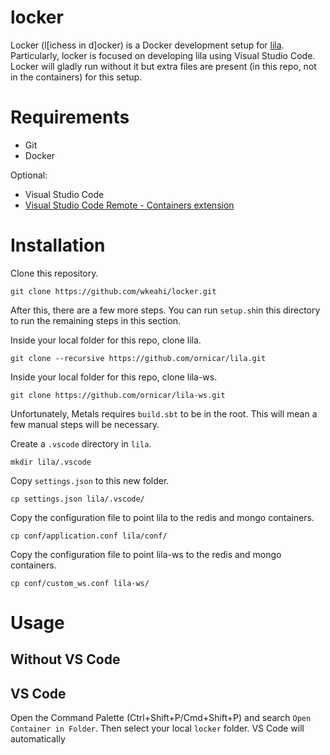 # locker

Locker (l[ichess in d]ocker) is a Docker development setup for [lila](https://github.com/ornicar/lila). Particularly, locker is focused on developing lila using Visual Studio Code. Locker will gladly run without it but extra files are present (in this repo, not in the containers) for this setup.

# Requirements

* Git
* Docker

Optional:
* Visual Studio Code
* [Visual Studio Code Remote - Containers extension](https://code.visualstudio.com/docs/remote/containers)

# Installation

Clone this repository.

    git clone https://github.com/wkeahi/locker.git
    
After this, there are a few more steps. You can run `setup.sh`in this directory to run the remaining steps in this section.
  
Inside your local folder for this repo, clone lila.

    git clone --recursive https://github.com/ornicar/lila.git
  
Inside your local folder for this repo, clone lila-ws.

    git clone https://github.com/ornicar/lila-ws.git

Unfortunately, Metals requires `build.sbt` to be in the root. This will mean a few manual steps will be necessary. 

Create a `.vscode` directory in `lila`.

    mkdir lila/.vscode

Copy `settings.json` to this new folder.

    cp settings.json lila/.vscode/
    
Copy the configuration file to point lila to the redis and mongo containers.

    cp conf/application.conf lila/conf/

Copy the configuration file to point lila-ws to the redis and mongo containers.

    cp conf/custom_ws.conf lila-ws/

# Usage

## Without VS Code


## VS Code

Open the Command Palette (Ctrl+Shift+P/Cmd+Shift+P) and search `Open Container in Folder`. Then select your local `locker` folder. VS Code will automatically 


